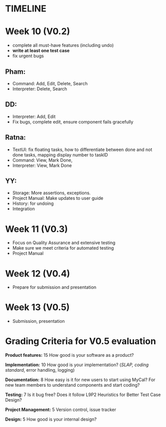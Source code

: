TIMELINE
========

Week 10 (V0.2)
===============

- complete all must-have features (including undo)
- **write at least one test case**
- fix urgent bugs

Pham: 
------
- Command: Add, Edit, Delete, Search
- Interpreter: Delete, Search

DD: 
-----
- Interpreter: Add, Edit
- Fix bugs, complete edit, ensure component fails gracefully

Ratna: 
-----
- TextUI: fix floating tasks, how to differentiate between done and not done tasks, mapping display number to taskID
- Command: View, Mark Done, 
- Interpreter: View, Mark Done

YY:
-----
- Storage: More assertions, exceptions. 
- Project Manual: Make updates to user guide
- History: for undoing
- Integration

Week 11 (V0.3)
===============

- Focus on Quality Assurance and extensive testing
- Make sure we meet criteria for automated testing
- Project Manual

Week 12 (V0.4)
===============
- Prepare for submission and presentation 

Week 13 (V0.5)
===============
- Submission, presentation

Grading Criteria for V0.5 evaluation
===============

**Product features:**	15 	How good is your software as a product? 

**Implementation:**	10	How good is your implementation? (*SLAP, coding standard*, error handling, logging)

**Documentation:**	8	How easy is it for new users to start using MyCal? For new team members to understand components and start coding?

**Testing:**		7	Is it bug free? Does it follow L9P2 Heuristics for Better Test Case Design? 

**Project Management:**	5	Version control, issue tracker

**Design:** 		5	How good is your internal design? 

